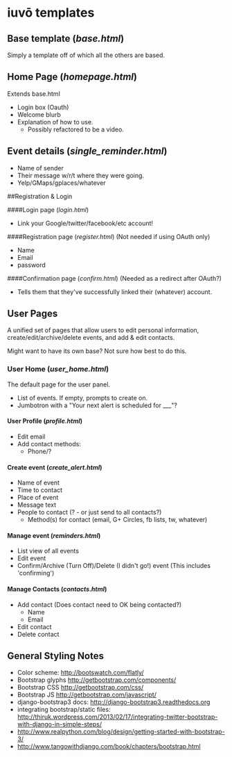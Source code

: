 # iuvō templates

## Base template (_base.html_)
Simply a template off of which all the others are based.

## Home Page (_homepage.html_) ##
Extends base.html
* Login box (Oauth)
* Welcome blurb
* Explanation of how to use.
    * Possibly refactored to be a video.

## Event details (_single_reminder.html_)
* Name of sender
* Their message w/r/t where they were going.
* Yelp/GMaps/gplaces/whatever

##Registration & Login

####Login page (_login.html_)

* Link your Google/twitter/facebook/etc account!

####Registration page (_register.html_)
(Not needed if using OAuth only)

* Name
* Email
* password

####Confirmation page (_confirm.html_)
(Needed as a redirect after OAuth?)

* Tells them that they've successfully linked their (whatever) account.

## User Pages
A unified set of pages that allow users to edit personal information, create/edit/archive/delete events, and add & edit contacts.

Might want to have its own base? Not sure how best to do this.

### User Home (_user_home.html_)
The default page for the user panel.

* List of events. If empty, prompts to create on.
* Jumbotron with a "Your next alert is scheduled for ___"?


#### User Profile (_profile.html_)
* Edit email
* Add contact methods:
    * Phone/?

#### Create event (_create_alert.html_)
* Name of event
* Time to contact
* Place of event
* Message text
* People to contact (? - or just send to all contacts?)
    * Method(s) for contact (email, G+ Circles, fb lists, tw, whatever)

#### Manage event (_reminders.html_)
* List view of all events
* Edit event
* Confirm/Archive (Turn Off)/Delete (I didn't go!) event (This includes 'confirming')

#### Manage Contacts (_contacts.html_)
* Add contact (Does contact need to OK being contacted?)
    * Name
    * Email
* Edit contact
* Delete contact

## General Styling Notes
* Color scheme: <http://bootswatch.com/flatly/>
* Bootstrap glyphs <http://getbootstrap.com/components/>
* Bootstrap CSS <http://getbootstrap.com/css/>
* Bootstrap JS <http://getbootstrap.com/javascript/>
* django-bootstrap3 docs: <http://django-bootstrap3.readthedocs.org>
* integrating bootstrap/static files: <http://thiruk.wordpress.com/2013/02/17/integrating-twitter-bootstrap-with-django-in-simple-steps/>
* <http://www.realpython.com/blog/design/getting-started-with-bootstrap-3/>
* <http://www.tangowithdjango.com/book/chapters/bootstrap.html>
